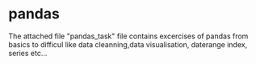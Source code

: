 # pandas
The attached file "pandas_task" file contains excercises of pandas from basics to difficul like data cleanning,data visualisation, daterange index, series etc...
